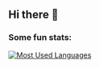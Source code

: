 ## Hi there 👋

<!--
**gabriel-ing/gabriel-ing** is a ✨ _special_ ✨ repository because its `README.md` (this file) appears on your GitHub profile.

Here are some ideas to get you started:

- 🔭 I’m currently working on ...
- 🌱 I’m currently learning ...
- 👯 I’m looking to collaborate on ...
- 🤔 I’m looking for help with ...
- 💬 Ask me about ...
- 📫 How to reach me: ...
- 😄 Pronouns: ...
- ⚡ Fun fact: ...
-->

### Some fun stats:
<p align="left">
  <a href="https://github.com/anuraghazra/github-readme-stats">
    <img src="https://github-readme-stats.vercel.app/api/top-langs/?username=jrobsontull&count_private=true&layout=compact&langs_count=8" alt="Most Used Languages" data-canonical-src="https://github-readme-stats.vercel.app/api/top-langs/?username=gabriel-ing&amp;layout=compact"/>
  </a>
</p>
